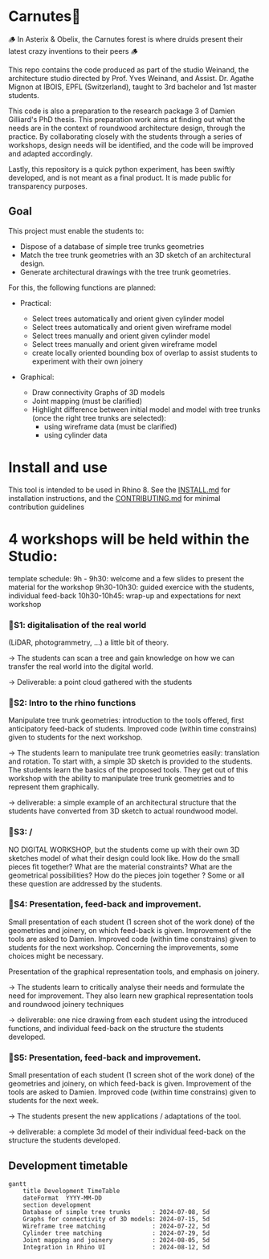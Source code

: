 # Carnutes🌳

🪵 In Asterix & Obelix, the Carnutes forest is where druids present their latest crazy inventions to their peers 🪵

This repo contains the code produced as part of the studio Weinand, the architecture studio directed by Prof. Yves Weinand, and Assist. Dr. Agathe Mignon at IBOIS, EPFL (Switzerland), taught to 3rd bachelor and 1st master students.

This code is also a preparation to the research package 3 of Damien Gilliard's PhD thesis. This preparation work aims at finding out what the needs are in the context of roundwood architecture design, through the practice. By collaborating closely with the students through  a series of workshops, design needs will be identified, and the code will be improved and adapted accordingly.

Lastly, this repository is a quick python experiment, has been swiftly developed, and is not meant as a final product. It is made public for transparency purposes.

## Goal

 This project must enable the students to:
- Dispose of a database of simple tree trunks geometries
- Match the tree trunk geometries with an 3D sketch of an architectural design.
- Generate architectural drawings with the tree trunk geometries.

For this, the following functions are planned:

- Practical:
    - Select trees automatically and orient given cylinder model
    - Select trees automatically and orient given wireframe model
    - Select trees manually and orient given cylinder model
    - Select trees manually and orient given wireframe model
    - create locally oriented bounding box of overlap to assist students to experiment with their own joinery

- Graphical:
    - Draw connectivity Graphs of 3D models
    - Joint mapping (must be clarified)
    - Highlight difference between initial model and model with tree trunks (once the right tree trunks are selected):
        - using wireframe data (must be clarified)
        - using cylinder data
# Install and use
This tool is intended to be used in Rhino 8.
See the [INSTALL.md](./INSTALL.md) for installation instructions, and the [CONTRIBUTING.md](./CONTRIBUTING.md) for minimal contribution guidelines

# 4 workshops will be held within the Studio:

template schedule:
9h - 9h30: welcome and a few slides to present the material for the workshop
9h30-10h30: guided exercice with the students, individual feed-back
10h30-10h45: wrap-up and expectations for next workshop

### 🌲S1: digitalisation of the real world 
(LiDAR, photogrammetry, ...) a little bit of theory.

-> The students can scan a tree and gain knowledge on how we can transfer the real world into the digital world.

-> Deliverable: a point cloud gathered with the students

### 🌲S2: Intro to the rhino functions
Manipulate tree trunk geometries: introduction to the tools offered, first anticipatory feed-back of students. Improved code (within time constrains) given to students for the next workshop.

-> The students learn to manipulate tree trunk geometries easily: translation and rotation. To start with, a simple 3D sketch is provided to the students. The students learn the basics of the proposed tools. They get out of this workshop with the ability to manipulate tree trunk geometries and to represent them graphically.

-> deliverable: a simple example of an architectural structure that the students have converted from 3D sketch to actual roundwood model.

### 🌲S3: / 
NO DIGITAL WORKSHOP, but the students come up with their own 3D sketches model of what their design could look like. How do the small pieces fit together? What are the material constraints? What are the geometrical possibilities? How do the pieces join together ? Some or all these question are addressed by the students.


### 🌲S4: Presentation, feed-back and improvement. 
Small presentation of each student (1 screen shot of the work done) of the geometries and joinery, on which feed-back is given. Improvement of the tools are asked to Damien. Improved code (within time constrains) given to students for the next workshop. Concerning the improvements, some choices might be necessary.

Presentation of the graphical representation tools, and emphasis on joinery.

-> The students learn to critically analyse their needs and formulate the need for improvement. They also learn new graphical representation tools and roundwood joinery techniques

-> deliverable: one nice drawing from each student using the introduced functions, and individual feed-back on the structure the students developed.

### 🌲S5: Presentation, feed-back and improvement.
Small presentation of each student (1 screen shot of the work done) of the geometries and joinery, on which feed-back is given. Improvement of the tools are asked to Damien. Improved code (within time constrains) given to students for the next week.

-> The students present the new applications / adaptations of the tool.

-> deliverable: a complete 3d model of their individual feed-back on the structure the students developed.
## Development timetable

```mermaid
gantt
    title Development TimeTable
    dateFormat  YYYY-MM-DD
    section development
    Database of simple tree trunks      : 2024-07-08, 5d
    Graphs for connectivity of 3D models: 2024-07-15, 5d
    Wireframe tree matching             : 2024-07-22, 5d
    Cylinder tree matching              : 2024-07-29, 5d
    Joint mapping and joinery           : 2024-08-05, 5d
    Integration in Rhino UI             : 2024-08-12, 5d
```

